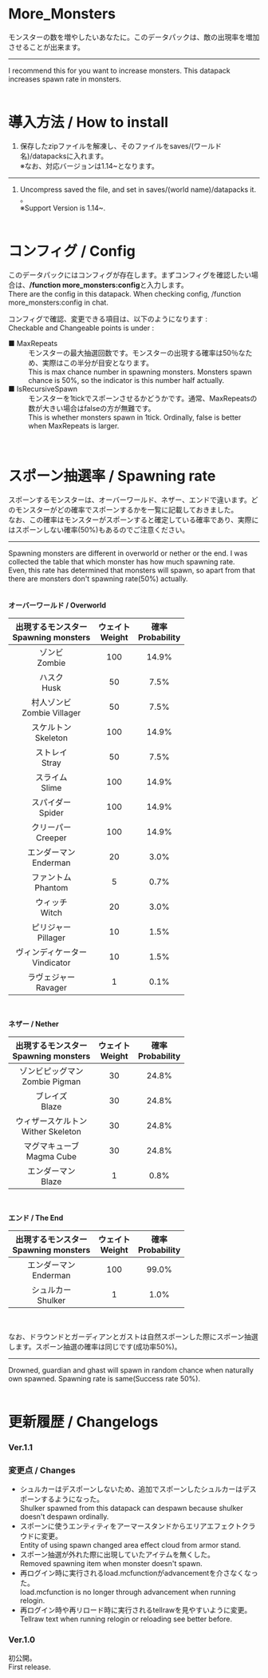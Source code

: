 # More_Monsters

モンスターの数を増やしたいあなたに。このデータパックは、敵の出現率を増加させることが出来ます。

***

I recommend this for you want to increase monsters. This datapack increases spawn rate in monsters.<br><br>

# 導入方法 / How to install
1. 保存したzipファイルを解凍し、そのファイルをsaves/(ワールド名)/datapacksに入れます。 <br>
※なお、対応バージョンは1.14~となります。
***

1. Uncompress saved the file, and set in saves/(world name)/datapacks it. 。<br>
※Support Version is 1.14~.
<br><br>

# コンフィグ / Config
このデータパックにはコンフィグが存在します。まずコンフィグを確認したい場合は、**/function more_monsters:config**と入力します。<br>
There are the config in this datapack. When checking config, /function more_monsters:config in chat.


コンフィグで確認、変更できる項目は、以下のようになります :<br>
Checkable and Changeable points is under :

<dl>
  <dt>■ MaxRepeats</dt>
  <dd>モンスターの最大抽選回数です。モンスターの出現する確率は50％なため、実際はこの半分が目安となります。
  <br>This is max chance number in spawning monsters. Monsters spawn chance is 50%, so the indicator is this number half actually.</dd>
  <dt>■ IsRecursiveSpawn</dt>
  <dd>モンスターを1tickでスポーンさせるかどうかです。通常、MaxRepeatsの数が大きい場合はfalseの方が無難です。
  <br>This is whether monsters spawn in 1tick. Ordinally, false is better when MaxRepeats is larger.</dd>
</dl>
<br>

# スポーン抽選率 / Spawning rate
スポーンするモンスターは、オーバーワールド、ネザー、エンドで違います。どのモンスターがどの確率でスポーンするかを一覧に記載しておきました。<br>
なお、この確率はモンスターがスポーンすると確定している確率であり、実際にはスポーンしない確率(50%)もあるのでご注意ください。<br>
***
Spawning monsters are different in overworld or nether or the end. I was collected the table that which monster has how much spawning rate.<br>
Even, this rate has determined that monsters will spawn, so apart from that there are monsters don't spawning rate(50%) actually.
<br><br><br>
**オーバーワールド / Overworld**

| 出現するモンスター<br>Spawning monsters | ウェイト<br>Weight | 確率<br>Probability |
|:----------:|:-----------:|:------------:|
| ゾンビ<br>Zombie | 100 | 14.9% |
| ハスク<br>Husk | 50 | 7.5% |
| 村人ゾンビ<br>Zombie Villager | 50 | 7.5% |
| スケルトン<br>Skeleton | 100 | 14.9% |
| ストレイ<br>Stray | 50 | 7.5% |
| スライム<br>Slime | 100 | 14.9% |
| スパイダー<br>Spider | 100 | 14.9% |
| クリーパー<br>Creeper | 100 | 14.9% |
| エンダーマン<br>Enderman | 20 | 3.0% |
| ファントム<br>Phantom | 5 | 0.7% |
| ウィッチ<br>Witch | 20 | 3.0% |
| ピリジャー<br>Pillager | 10 | 1.5% |
| ヴィンディケーター<br>Vindicator| 10 | 1.5% |
| ラヴェジャー<br>Ravager | 1 | 0.1% |
<br>

**ネザー / Nether**

| 出現するモンスター<br>Spawning monsters | ウェイト<br>Weight | 確率<br>Probability |
|:----------:|:-----------:|:------------:|
| ゾンビピッグマン<br>Zombie Pigman | 30 | 24.8% |
| ブレイズ<br>Blaze | 30 | 24.8% |
| ウィザースケルトン<br>Wither Skeleton | 30 | 24.8% |
| マグマキューブ<br>Magma Cube | 30 | 24.8% |
| エンダーマン<br>Blaze | 1 | 0.8% |
<br>

**エンド / The End**

| 出現するモンスター<br>Spawning monsters | ウェイト<br>Weight | 確率<br>Probability |
|:----------:|:-----------:|:------------:|
| エンダーマン<br>Enderman | 100 | 99.0% |
| シュルカー<br>Shulker | 1 | 1.0% |
<br>

なお、ドラウンドとガーディアンとガストは自然スポーンした際にスポーン抽選します。スポーン抽選の確率は同じです(成功率50%)。

***

Drowned, guardian and ghast will spawn in random chance when naturally own spawned. Spawning rate is same(Success rate 50%).
<br><br>
# 更新履歴 / Changelogs
### Ver.1.1


### 変更点 / Changes
* シュルカーはデスポーンしないため、追加でスポーンしたシュルカーはデスポーンするようになった。<br>Shulker spawned from this datapack can despawn because shulker doesn't despawn ordinally.
* スポーンに使うエンティティをアーマースタンドからエリアエフェクトクラウドに変更。<br>Entity of using spawn changed area effect cloud from armor stand.
* スポーン抽選が外れた際に出現していたアイテムを無くした。<br>Removed spawning item when monster doesn't spawn.
* 再ログイン時に実行されるload.mcfunctionがadvancementを介さなくなった。<br>load.mcfunction is no longer through advancement when running relogin.
* 再ログイン時や再リロード時に実行されるtellrawを見やすいように変更。<br>Tellraw text when running relogin or reloading see better before.


### Ver.1.0
初公開。<br>
First release.
